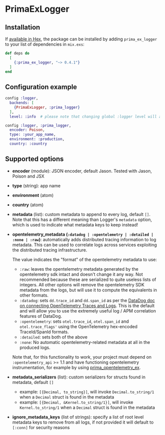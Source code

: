 # PrimaExLogger

## Installation

If [available in Hex](https://hex.pm/docs/publish), the package can be installed
by adding `prima_ex_logger` to your list of dependencies in `mix.exs`:

```elixir
def deps do
  [
    {:prima_ex_logger, "~> 0.4.1"}
  ]
end
```

## Configuration example

```elixir
config :logger,
  backends: [
    {PrimaExLogger, :prima_logger}
  ],
  level: :info  # please note that changing global :logger level will also affect this backend

config :logger, :prima_logger,
  encoder: Poison,
  type: :your_app_name,
  environment: :production,
  country: :country
```

## Supported options

- **encoder** (module): JSON encoder, default Jason. Tested with Jason, Poison and JSX

- **type** (string): app name

- **environment** (atom)

- **country** (atom)

- **metadata** (list): custom metadata to append to every log, default `[]`.
  Note that this has a different meaning than Logger's `metadata` option, which is used to indicate what metadata keys to keep instead!

- **opentelemetry_metadata (`:datadog | :opentelemetry | :detailed | :none | :raw`)**: automatically adds distributed tracing information to log metadata. This can be used to correlate logs across services exploiting the distributed tracing infrastructure.

  The value indicates the "format" of the opentelemetry metadata to use:
  - `:raw`: leaves the opentelemetry metadata generated by the opentelemetry sdk intact and doesn't change it any way.
      Not recommended because these are serialized to quite useless lists of integers.
      All other options will remove the opentelemetry SDK metadata from the logs, but will use it to compute the equivalents in other formats.
  - `:datadog`: sets `dd.trace_id` and `dd.span_id` as per the [DataDog doc on connecting OpenTelemetry Traces and Logs](https://docs.datadoghq.com/tracing/other_telemetry/connect_logs_and_traces/opentelemetry).
    This is the default and will allow you to use the extremely useful log / APM correlation features of DataDog.
  - `:opentelemetry`: sets `otel.trace_id`, `otel.span_id` and `otel.trace_flags'` using the OpenTelemetry hex-encoded TraceId/SpanId formats.
  - `:detailed`: sets both of the above
  - `:none`: No automatic opentelemetry-related metadata at all in the produced logs.

  Note that, for this functionality to work, your project must depend on `:opentelemetry_api` >= 1.1 and have functioning opentelemetry instrumentation,
  for example by using [prima_opentelemetry_ex](https://github.com/primait/prima_opentelemetry_ex).

- **metadata_serializers** (list): custom serializers for structs found in metadata, default `[]`
  - example: `[{Decimal, to_string}]`, will invoke `Decimal.to_string/1` when a `Decimal` struct is found in the metadata
  - example: `[{Decimal, &Kernel.to_string/1}]`, will invoke `Kernel.to_string/1` when a `Decimal` struct is found in the metadata

- **ignore_metadata_keys** (list of strings): specify a list of root level metadata keys to remove from all logs,
if not provided it will default to `[:conn]` for security reasons

